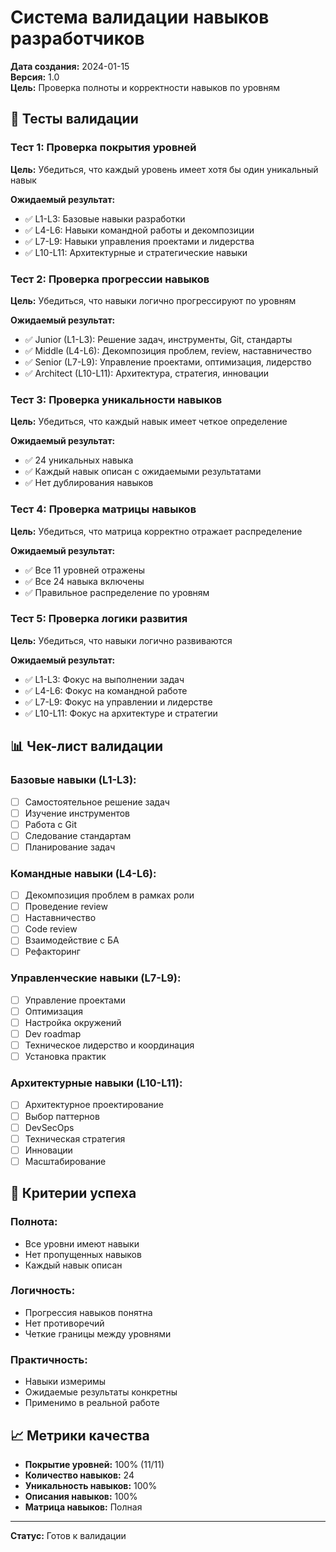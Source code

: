 # Система валидации навыков разработчиков

**Дата создания:** 2024-01-15  
**Версия:** 1.0  
**Цель:** Проверка полноты и корректности навыков по уровням

## 🧪 Тесты валидации

### Тест 1: Проверка покрытия уровней
**Цель:** Убедиться, что каждый уровень имеет хотя бы один уникальный навык

**Ожидаемый результат:**
- ✅ L1-L3: Базовые навыки разработки
- ✅ L4-L6: Навыки командной работы и декомпозиции
- ✅ L7-L9: Навыки управления проектами и лидерства
- ✅ L10-L11: Архитектурные и стратегические навыки

### Тест 2: Проверка прогрессии навыков
**Цель:** Убедиться, что навыки логично прогрессируют по уровням

**Ожидаемый результат:**
- ✅ Junior (L1-L3): Решение задач, инструменты, Git, стандарты
- ✅ Middle (L4-L6): Декомпозиция проблем, review, наставничество
- ✅ Senior (L7-L9): Управление проектами, оптимизация, лидерство
- ✅ Architect (L10-L11): Архитектура, стратегия, инновации

### Тест 3: Проверка уникальности навыков
**Цель:** Убедиться, что каждый навык имеет четкое определение

**Ожидаемый результат:**
- ✅ 24 уникальных навыка
- ✅ Каждый навык описан с ожидаемыми результатами
- ✅ Нет дублирования навыков

### Тест 4: Проверка матрицы навыков
**Цель:** Убедиться, что матрица корректно отражает распределение

**Ожидаемый результат:**
- ✅ Все 11 уровней отражены
- ✅ Все 24 навыка включены
- ✅ Правильное распределение по уровням

### Тест 5: Проверка логики развития
**Цель:** Убедиться, что навыки логично развиваются

**Ожидаемый результат:**
- ✅ L1-L3: Фокус на выполнении задач
- ✅ L4-L6: Фокус на командной работе
- ✅ L7-L9: Фокус на управлении и лидерстве
- ✅ L10-L11: Фокус на архитектуре и стратегии

## 📊 Чек-лист валидации

### Базовые навыки (L1-L3):
- [ ] Самостоятельное решение задач
- [ ] Изучение инструментов
- [ ] Работа с Git
- [ ] Следование стандартам
- [ ] Планирование задач

### Командные навыки (L4-L6):
- [ ] Декомпозиция проблем в рамках роли
- [ ] Проведение review
- [ ] Наставничество
- [ ] Code review
- [ ] Взаимодействие с БА
- [ ] Рефакторинг

### Управленческие навыки (L7-L9):
- [ ] Управление проектами
- [ ] Оптимизация
- [ ] Настройка окружений
- [ ] Dev roadmap
- [ ] Техническое лидерство и координация
- [ ] Установка практик

### Архитектурные навыки (L10-L11):
- [ ] Архитектурное проектирование
- [ ] Выбор паттернов
- [ ] DevSecOps
- [ ] Техническая стратегия
- [ ] Инновации
- [ ] Масштабирование

## 🎯 Критерии успеха

### Полнота:
- Все уровни имеют навыки
- Нет пропущенных навыков
- Каждый навык описан

### Логичность:
- Прогрессия навыков понятна
- Нет противоречий
- Четкие границы между уровнями

### Практичность:
- Навыки измеримы
- Ожидаемые результаты конкретны
- Применимо в реальной работе

## 📈 Метрики качества

- **Покрытие уровней:** 100% (11/11)
- **Количество навыков:** 24
- **Уникальность навыков:** 100%
- **Описания навыков:** 100%
- **Матрица навыков:** Полная

---

**Статус:** Готов к валидации 